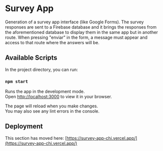# Survey App

Generation of a survey app interface (like Google Forms). The survey responses are sent to a Firebase database and it brings the responses from the aforementioned database to display them in the same app but in another route. When pressing "enviar" in the form, a message must appear and access to that route where the answers will be.

## Available Scripts

In the project directory, you can run:

### `npm start`

Runs the app in the development mode.\
Open [http://localhost:3000](http://localhost:3000) to view it in your browser.

The page will reload when you make changes.\
You may also see any lint errors in the console.

## Deployment

This section has moved here: [https://survey-app-chi.vercel.app/](https://survey-app-chi.vercel.app/)
